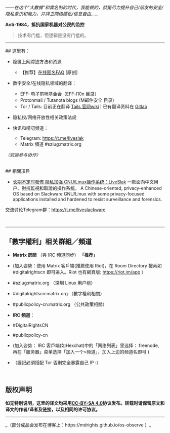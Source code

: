 *——在这个“大數據”和實名制的时代，我能做的，就是尽力提升自己/朋友的安全/隐私意识和能力，并捍卫网络隱私/信息自由……*

**Anti-1984，抵抗国家机器对公民的监控**

> 技术有门槛，但逻辑是没有门槛的。

<hr>
## 这里有：

- 隐匿上网踪迹方法和资源
	- 【推荐】[在线匿名FAQ](https://github.com/mdrights/Digital-rights/blob/master/%E5%9C%A8%E7%BA%BF%E5%8C%BF%E5%90%8DFAQ.md) [原创]


- 数字安全/在线隐私领域的翻译：
	- EFF: 电子前哨基金会（EFF-l10n 目录）	
	- Protonmail / Tutanota blogs (M邮件安全 目录)
	- Tor / Tails: 目前正在翻译 [Tails 官网wiki](https://tails.boum.org) | 已有翻译资料在 [Gitlab](https://gitlab.com/mdrights/tails) 

- 隐私权/网络开放性相关政策法规

- 快讯和唠叨频道：
	- Telegram: https://t.me/liveslak  
	- Matrix 頻道 #szlug:matrix.org

*（欢迎参与协作）*

<br />
## 相關項目

- [ 长期不定时發佈 隐私加强 GNU/Linux操作系统：LiveSlak](https://github.com/mdrights/liveslak) 一款面向中文用户、對抗監視和取證的操作系统。 A Chinese-oriented, privacy-enhanced OS based on Slackware GNU/Linux with some privacy-focused applications installed and hardened to resist surveillance and forensics.   

交流讨论Telegram群：https://t.me/liveslackware



<br /> 
<hr>

## 「數字權利」相关群組／頻道

- **Matrix 房間** （與 IRC 頻道同步） **「推荐」**
 - (加入姿势：使用 Matrix 客戶端(推薦使用 Riot)，在 Room Directory 搜索如 #digitalrightscn 即可进入。Riot 也有網頁版: https://riot.im/app ）
 - #szlug:matrix.org （深圳 Linux 用户组）
 - #digitalrightscn:matrix.org （數字權利相關）
 - #publicpolicy-cn:matrix.org （公共政策相關）

- **IRC 頻道**：
 - #DigitalRightsCN
 - #publicpolicy-cn
 - (加入姿势： IRC 客戶端(如Hexchat)中的「网络列表」里选择： freenode, 再在「服务器」菜单选择「加入一个>频道」，加入上边的频道名即可 )
 - （謹記必須搭配 Tor 否則完全暴露自己 IP :）




<br />

## 版权声明

**如无特别说明，这里的译文均采用[CC-BY-SA 4.0](https://creativecommons.org/licenses/by-sa/4.0/deed.zh)协议发布。转载时请保留原文和译文的作者/译者及链接，以及相同的许可协议。**

<hr>
_（部分成品会发布在博客上：https://mdrights.github.io/os-observe ）_

